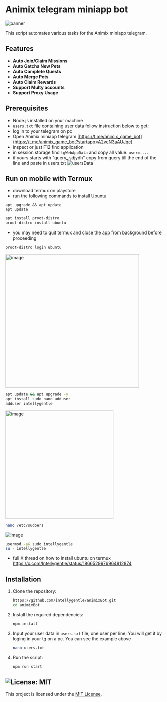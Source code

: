 # Animix telegram miniapp bot
![banner](img/image.png)

This script automates various tasks for the Animix miniapp telegram.

## Features

- **Auto Join/Claim Missions**
- **Auto Gatcha New Pets**
- **Auto Complete Quests**
- **Auto Merge Pets**
- **Auto Claim Rewards**
- **Support Multy accounts**
- **Support Proxy Usage**

## Prerequisites

- Node.js installed on your machine
- `users.txt` file containing user data follow instruction below to get:
- log in to your telegram on pc
- Open Animix miniapp telegram [https://t.me/animix_game_bot](https://t.me/animix_game_bot?startapp=A2veN3aAUJqc)
- inspect or just F12 find application
- in session storage find `tgWebAppData` and copy all value. `user=....`
- if yours starts with "query_.sdjydh" copy from query till the end of the line and paste in users.txt
![usersData](img/image-1.png)

## Run on mobile with Termux
- download termux on playstore
- run the following commands to install Ubuntu

```shell
apt upgrade && apt update
apt update
```


```sh
apt install proot-distro
proot-distro install ubuntu
```
- you may need to quit termux and close the app from background before proceeding

```sh
proot-distro login ubuntu
```

<img width="427" alt="image" src="https://github.com/user-attachments/assets/91133f5f-07d1-4518-90ce-aa71cf19d5ec" />

```sh
apt update && apt upgrade -y 
apt install sudo nano adduser
adduser intellygentle
```

<img width="345" alt="image" src="https://github.com/user-attachments/assets/de4c5cab-6b68-42e1-8503-1c12c6c49752" />

```sh
nano /etc/sudoers
```
![image](https://github.com/user-attachments/assets/b1a46e5c-fdd7-45d0-8379-8f2ac0bfdd3f)

```sh
usermod -aG sudo intellygentle
su - intellygentle
```

- full X thread on how to install ubuntu on termux
https://x.com/Intellygentle/status/1866529976964812874

## Installation

1. Clone the repository:
    ```sh
    https://github.com/intellygentle/animixBot.git
    cd animixBot
    ```

2. Install the required dependencies:
    ```sh
    npm install
    ```
3. Input your user data in `users.txt` file, one user per line; You will get it by loging in your tg on a pc. You can see the example above 
    ```sh
    nano users.txt
    ```


4. Run the script:
    ```sh
    npm run start
    ```

## ![License: MIT](https://img.shields.io/badge/License-MIT-yellow.svg)

This project is licensed under the [MIT License](LICENSE).
